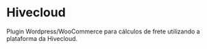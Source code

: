 # Hivecloud
Plugin Wordpress/WooCommerce para cálculos de frete utilizando a plataforma da Hivecloud.
